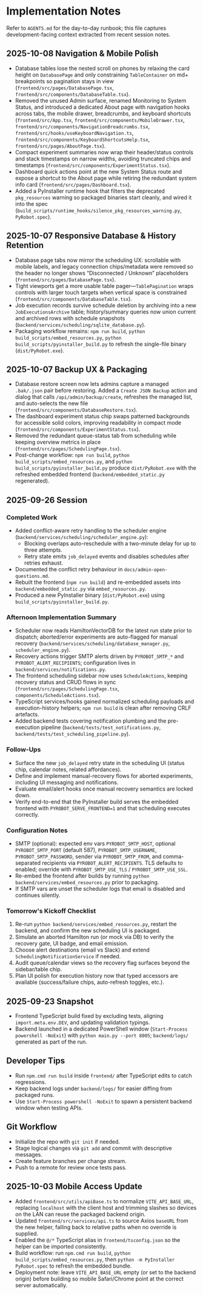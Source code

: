 # Implementation Notes

Refer to `AGENTS.md` for the day-to-day runbook; this file captures development-facing context extracted from recent session notes.

## 2025-10-08 Navigation & Mobile Polish

- Database tables lose the nested scroll on phones by relaxing the card height on `DatabasePage` and only constraining `TableContainer` on md+ breakpoints so pagination stays in view (`frontend/src/pages/DatabasePage.tsx`, `frontend/src/components/DatabaseTable.tsx`).
- Removed the unused Admin surface, renamed Monitoring to System Status, and introduced a dedicated About page with navigation hooks across tabs, the mobile drawer, breadcrumbs, and keyboard shortcuts (`frontend/src/App.tsx`, `frontend/src/components/MobileDrawer.tsx`, `frontend/src/components/NavigationBreadcrumbs.tsx`, `frontend/src/hooks/useKeyboardNavigation.ts`, `frontend/src/components/KeyboardShortcutsHelp.tsx`, `frontend/src/pages/AboutPage.tsx`).
- Compact experiment summaries now wrap their header/status controls and stack timestamps on narrow widths, avoiding truncated chips and timestamps (`frontend/src/components/ExperimentStatus.tsx`).
- Dashboard quick actions point at the new System Status route and expose a shortcut to the About page while retiring the redundant system info card (`frontend/src/pages/Dashboard.tsx`).
- Added a PyInstaller runtime hook that filters the deprecated `pkg_resources` warning so packaged binaries start cleanly, and wired it into the spec (`build_scripts/runtime_hooks/silence_pkg_resources_warning.py`, `PyRobot.spec`).

## 2025-10-07 Responsive Database & History Retention

- Database page tabs now mirror the scheduling UX: scrollable with mobile labels, and legacy connection chips/metadata were removed so the header no longer shows “Disconnected / Unknown” placeholders (`frontend/src/pages/DatabasePage.tsx`).
- Tight viewports get a more usable table pager—`TablePagination` wraps controls with larger touch targets when vertical space is constrained (`frontend/src/components/DatabaseTable.tsx`).
- Job execution records survive schedule deletion by archiving into a new `JobExecutionsArchive` table; history/summary queries now union current and archived rows with schedule snapshots (`backend/services/scheduling/sqlite_database.py`).
- Packaging workflow remains: `npm run build`, `python build_scripts/embed_resources.py`, `python build_scripts/pyinstaller_build.py` to refresh the single-file binary (`dist/PyRobot.exe`).

## 2025-10-07 Backup UX & Packaging

- Database restore screen now lets admins capture a managed `.bak/.json` pair before restoring. Added a `Create JSON Backup` action and dialog that calls `/api/admin/backup/create`, refreshes the managed list, and auto-selects the new file (`frontend/src/components/DatabaseRestore.tsx`).
- The dashboard experiment status chip swaps patterned backgrounds for accessible solid colors, improving readability in compact mode (`frontend/src/components/ExperimentStatus.tsx`).
- Removed the redundant queue-status tab from scheduling while keeping overview metrics in place (`frontend/src/pages/SchedulingPage.tsx`).
- Post-change workflow: `npm run build`, `python build_scripts/embed_resources.py`, and `python build_scripts/pyinstaller_build.py` produce `dist/PyRobot.exe` with the refreshed embedded frontend (`backend/embedded_static.py` regenerated).

## 2025-09-26 Session

### Completed Work
- Added conflict-aware retry handling to the scheduler engine (`backend/services/scheduling/scheduler_engine.py`):
  - Blocking overlaps auto-reschedule with a two-minute delay for up to three attempts.
  - Retry state emits `job_delayed` events and disables schedules after retries exhaust.
- Documented the conflict retry behaviour in `docs/admin-open-questions.md`.
- Rebuilt the frontend (`npm run build`) and re-embedded assets into `backend/embedded_static.py` via `embed_resources.py`.
- Produced a new PyInstaller binary (`dist/PyRobot.exe`) using `build_scripts/pyinstaller_build.py`.

### Afternoon Implementation Summary
- Scheduler now reads HamiltonVectorDB for the latest run state prior to dispatch; aborted/error experiments are auto-flagged for manual recovery (`backend/services/scheduling/database_manager.py`, `scheduler_engine.py`).
- Recovery actions trigger SMTP alerts driven by `PYROBOT_SMTP_*` and `PYROBOT_ALERT_RECIPIENTS`; configuration lives in `backend/services/notifications.py`.
- The frontend scheduling sidebar now uses `ScheduleActions`, keeping recovery status and CRUD flows in sync (`frontend/src/pages/SchedulingPage.tsx`, `components/ScheduleActions.tsx`).
- TypeScript services/hooks gained normalized scheduling payloads and execution-history helpers; `npm run build` is clean after removing CRLF artefacts.
- Added backend tests covering notification plumbing and the pre-execution pipeline (`backend/tests/test_notifications.py`, `backend/tests/test_scheduling_pipeline.py`).

### Follow-Ups
- Surface the new `job_delayed` retry state in the scheduling UI (status chip, calendar notes, related affordances).
- Define and implement manual-recovery flows for aborted experiments, including UI messaging and notifications.
- Evaluate email/alert hooks once manual recovery semantics are locked down.
- Verify end-to-end that the PyInstaller build serves the embedded frontend with `PYROBOT_SERVE_FRONTEND=1` and that scheduling executes correctly.

### Configuration Notes
- SMTP (optional): expected env vars `PYROBOT_SMTP_HOST`, optional `PYROBOT_SMTP_PORT` (default 587), `PYROBOT_SMTP_USERNAME`, `PYROBOT_SMTP_PASSWORD`, sender via `PYROBOT_SMTP_FROM`, and comma-separated recipients via `PYROBOT_ALERT_RECIPIENTS`. TLS defaults to enabled; override with `PYROBOT_SMTP_USE_TLS` / `PYROBOT_SMTP_USE_SSL`.
- Re-embed the frontend after builds by running `python backend/services/embed_resources.py` prior to packaging.
- If SMTP vars are unset the scheduler logs that email is disabled and continues silently.

### Tomorrow's Kickoff Checklist
1. Re-run `python backend/services/embed_resources.py`, restart the backend, and confirm the new scheduling UI is packaged.
2. Simulate an aborted Hamilton run (or mock via DB) to verify the recovery gate, UI badge, and email emission.
3. Choose alert destinations (email vs Slack) and extend `SchedulingNotificationService` if needed.
4. Audit queue/calendar views so the recovery flag surfaces beyond the sidebar/table chip.
5. Plan UI polish for execution history now that typed accessors are available (success/failure chips, auto-refresh toggles, etc.).

## 2025-09-23 Snapshot
- Frontend TypeScript build fixed by excluding tests, aligning `import.meta.env.DEV`, and updating validation typings.
- Backend launched in a dedicated PowerShell window (`Start-Process powershell -NoExit`) with `python main.py --port 8005`; `backend/logs/` generated as part of the run.

## Developer Tips
- Run `npm.cmd run build` inside `frontend/` after TypeScript edits to catch regressions.
- Keep backend logs under `backend/logs/` for easier diffing from packaged runs.
- Use `Start-Process powershell -NoExit` to spawn a persistent backend window when testing APIs.

## Git Workflow
- Initialize the repo with `git init` if needed.
- Stage logical changes via `git add` and commit with descriptive messages.
- Create feature branches per change stream.
- Push to a remote for review once tests pass.
## 2025-10-03 Mobile Access Update
- Added `frontend/src/utils/apiBase.ts` to normalize `VITE_API_BASE_URL`, replacing `localhost` with the client host and trimming slashes so devices on the LAN can reuse the packaged backend origin.
- Updated `frontend/src/services/api.ts` to source Axios `baseURL` from the new helper, falling back to relative paths when no override is supplied.
- Enabled the `@/*` TypeScript alias in `frontend/tsconfig.json` so the helper can be imported consistently.
- Build workflow: run `npm.cmd run build`, `python build_scripts/embed_resources.py`, then `python -m PyInstaller PyRobot.spec` to refresh the embedded bundle.
- Deployment note: leave `VITE_API_BASE_URL` empty (or set to the backend origin) before building so mobile Safari/Chrome point at the correct server automatically.
